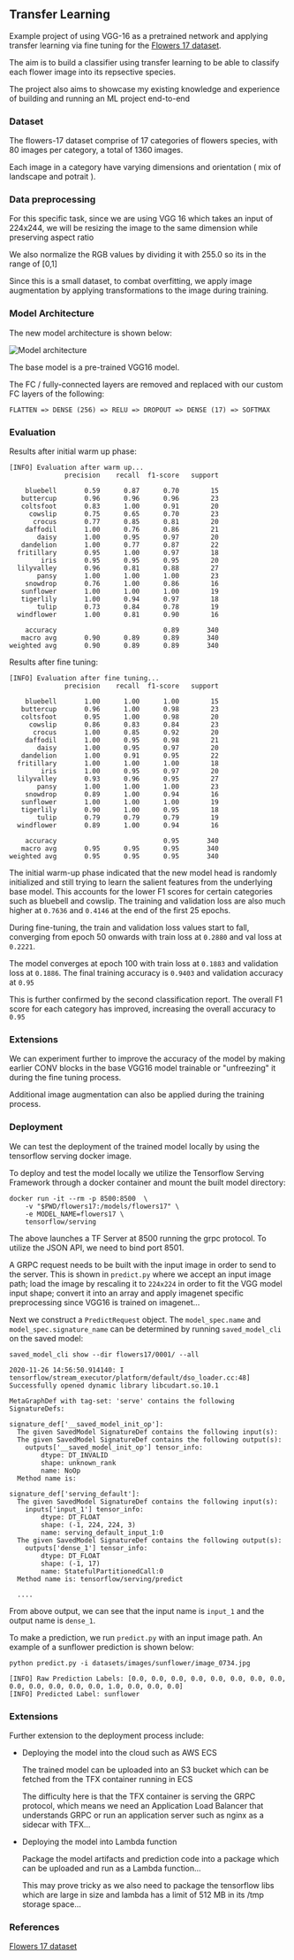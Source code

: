 [Flowers 17 dataset]:
http://www.robots.ox.ac.uk/~vgg/data/flowers/17/

## Transfer Learning

Example project of using VGG-16 as a pretrained network and applying transfer learning via fine tuning for the [Flowers 17 dataset].

The aim is to build a classifier using transfer learning to be able to classify each flower image into its repsective species.

The project also aims to showcase my existing knowledge and experience of building and running an ML project end-to-end

### Dataset

The flowers-17 dataset comprise of 17 categories of flowers species, with 80 images per category, a total of 1360 images.

Each image in a category have varying dimensions and orientation ( mix of landscape and potrait ).

### Data preprocessing

For this specific task, since we are using VGG 16 which takes an input of 224x244, we will be resizing the image to the same dimension while preserving aspect ratio

We also normalize the RGB values by dividing it with 255.0 so its in the range of [0,1]

Since this is a small dataset, to combat overfitting, we apply image augmentation by applying transformations to the image during training.

### Model Architecture

The new model architecture is shown below:

![Model architecture](model.png)

The base model is a pre-trained VGG16 model.

The FC / fully-connected layers are removed and replaced with our custom FC layers of the following:

```
FLATTEN => DENSE (256) => RELU => DROPOUT => DENSE (17) => SOFTMAX
```


### Evaluation

Results after initial warm up phase:
```
[INFO] Evaluation after warm up...
              precision    recall  f1-score   support

    bluebell       0.59      0.87      0.70        15
   buttercup       0.96      0.96      0.96        23
   coltsfoot       0.83      1.00      0.91        20
     cowslip       0.75      0.65      0.70        23
      crocus       0.77      0.85      0.81        20
    daffodil       1.00      0.76      0.86        21
       daisy       1.00      0.95      0.97        20
   dandelion       1.00      0.77      0.87        22
  fritillary       0.95      1.00      0.97        18
        iris       0.95      0.95      0.95        20
  lilyvalley       0.96      0.81      0.88        27
       pansy       1.00      1.00      1.00        23
    snowdrop       0.76      1.00      0.86        16
   sunflower       1.00      1.00      1.00        19
   tigerlily       1.00      0.94      0.97        18
       tulip       0.73      0.84      0.78        19
  windflower       1.00      0.81      0.90        16

    accuracy                           0.89       340
   macro avg       0.90      0.89      0.89       340
weighted avg       0.90      0.89      0.89       340

```

Results after fine tuning:
```
[INFO] Evaluation after fine tuning...
              precision    recall  f1-score   support

    bluebell       1.00      1.00      1.00        15
   buttercup       0.96      1.00      0.98        23
   coltsfoot       0.95      1.00      0.98        20
     cowslip       0.86      0.83      0.84        23
      crocus       1.00      0.85      0.92        20
    daffodil       1.00      0.95      0.98        21
       daisy       1.00      0.95      0.97        20
   dandelion       1.00      0.91      0.95        22
  fritillary       1.00      1.00      1.00        18
        iris       1.00      0.95      0.97        20
  lilyvalley       0.93      0.96      0.95        27
       pansy       1.00      1.00      1.00        23
    snowdrop       0.89      1.00      0.94        16
   sunflower       1.00      1.00      1.00        19
   tigerlily       0.90      1.00      0.95        18
       tulip       0.79      0.79      0.79        19
  windflower       0.89      1.00      0.94        16

    accuracy                           0.95       340
   macro avg       0.95      0.95      0.95       340
weighted avg       0.95      0.95      0.95       340

```

The initial warm-up phase indicated that the new model head is randomly initialized and still trying to learn the salient features from the underlying base model. This accounts for the lower F1 scores for certain categories such as bluebell and cowslip. The training and validation loss are also much higher at `0.7636` and `0.4146` at the end of the first 25 epochs.

During fine-tuning, the train and validation loss values start to fall, converging from epoch 50 onwards with train loss at `0.2880` and val loss at `0.2221`.

The model converges at epoch 100 with train loss at `0.1883` and validation loss at `0.1886`. The final training accuracy is `0.9403` and validation accuracy at `0.95`

This is further confirmed by the second classification report. The overall F1 score for each category has improved, increasing the overall accuracy to `0.95`

### Extensions

We can experiment further to improve the accuracy of the model by making earlier CONV blocks in the base VGG16 model trainable or "unfreezing" it during the fine tuning process.

Additional image augmentation can also be applied during the training process.


### Deployment

We can test the deployment of the trained model locally by using the tensorflow serving docker image.

To deploy and test the model locally we utilize the Tensorflow Serving Framework through a docker container and mount the built model directory:

```
docker run -it --rm -p 8500:8500  \
    -v "$PWD/flowers17:/models/flowers17" \
    -e MODEL_NAME=flowers17 \
    tensorflow/serving
```

The above launches a TF Server at 8500 running the grpc protocol. To utilize the JSON API, we need to bind port 8501.

A GRPC request needs to be built with the input image in order to send to the server. This is shown in `predict.py` where we accept an input image path; load the image by rescaling it to `224x224` in order to fit the VGG model input shape; convert it into an array and apply imagenet specific preprocessing since VGG16 is trained on imagenet...

Next we construct a `PredictRequest` object. The `model_spec.name` and `model_spec.signature_name` can be determined by running `saved_model_cli` on the saved model:
```
saved_model_cli show --dir flowers17/0001/ --all

2020-11-26 14:56:50.914140: I tensorflow/stream_executor/platform/default/dso_loader.cc:48] Successfully opened dynamic library libcudart.so.10.1

MetaGraphDef with tag-set: 'serve' contains the following SignatureDefs:

signature_def['__saved_model_init_op']:
  The given SavedModel SignatureDef contains the following input(s):
  The given SavedModel SignatureDef contains the following output(s):
    outputs['__saved_model_init_op'] tensor_info:
        dtype: DT_INVALID
        shape: unknown_rank
        name: NoOp
  Method name is: 

signature_def['serving_default']:
  The given SavedModel SignatureDef contains the following input(s):
    inputs['input_1'] tensor_info:
        dtype: DT_FLOAT
        shape: (-1, 224, 224, 3)
        name: serving_default_input_1:0
  The given SavedModel SignatureDef contains the following output(s):
    outputs['dense_1'] tensor_info:
        dtype: DT_FLOAT
        shape: (-1, 17)
        name: StatefulPartitionedCall:0
  Method name is: tensorflow/serving/predict

  ....
```

From above output, we can see that the input name is `input_1` and the output name is `dense_1`.

To make a prediction, we run `predict.py` with an input image path. An example of a sunflower prediction is shown below:

```
python predict.py -i datasets/images/sunflower/image_0734.jpg
```

```
[INFO] Raw Prediction Labels: [0.0, 0.0, 0.0, 0.0, 0.0, 0.0, 0.0, 0.0, 0.0, 0.0, 0.0, 0.0, 0.0, 1.0, 0.0, 0.0, 0.0]
[INFO] Predicted Label: sunflower

```

### Extensions

Further extension to the deployment process include:

* Deploying the model into the cloud such as AWS ECS
	
	The trained model can be uploaded into an S3 bucket which can be fetched from the TFX container running in ECS

	The difficulty here is that the TFX container is serving the GRPC protocol, which means we need an Application Load Balancer that understands GRPC or run an application server such as nginx as a sidecar with TFX...

* Deploying the model into Lambda function
  
  Package the model artifacts and prediction code into a package which can be uploaded and run as a Lambda function...

  This may prove tricky as we also need to package the tensorflow libs which are large in size and lambda has a limit of 512 MB in its /tmp storage space...


### References

[Flowers 17 dataset]